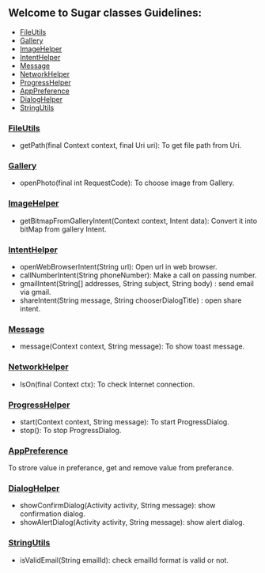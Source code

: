 

## Welcome to Sugar classes Guidelines:

* [FileUtils](https://github.com/CrownStack/android-sugar/blob/dev/README.md#fileutils)
* [Gallery](https://github.com/CrownStack/android-sugar/blob/dev/README.md#gallery)
* [ImageHelper](https://github.com/CrownStack/android-sugar/blob/dev/README.md#imagehelper)
* [IntentHelper](https://github.com/CrownStack/android-sugar/blob/dev/README.md#intenthelper)
* [Message](https://github.com/CrownStack/android-sugar/blob/dev/README.md#message)
* [NetworkHelper](https://github.com/CrownStack/android-sugar/blob/dev/README.md#networkhelper)
* [ProgressHelper](https://github.com/CrownStack/android-sugar/blob/dev/README.md#progresshelper)
* [AppPreference](https://github.com/CrownStack/android-sugar/blob/dev/README.md#appPreference)
* [DialogHelper](https://github.com/CrownStack/android-sugar/blob/dev/README.md#dialogHelper)
* [StringUtils](https://github.com/CrownStack/android-sugar/blob/dev/README.md#stringUtils)

### [FileUtils](https://github.com/CrownStack/android-sugar/blob/dev/FileUtils.java)
* getPath(final Context context, final Uri uri): To get file path from Uri.

### [Gallery](https://github.com/CrownStack/android-sugar/blob/dev/Gallery.java)
* openPhoto(final int RequestCode): To choose image from Gallery.

### [ImageHelper](https://github.com/CrownStack/android-sugar/blob/dev/ImageHelper.java)
* getBitmapFromGalleryIntent(Context context, Intent data): Convert it into bitMap from gallery Intent.

### [IntentHelper](https://github.com/CrownStack/android-sugar/blob/dev/IntentHelper.java)
* openWebBrowserIntent(String url): Open url in web browser.
* callNumberIntent(String phoneNumber): Make a call on passing number.
* gmailIntent(String[] addresses, String subject, String body) : send email via gmail.
* shareIntent(String message, String chooserDialogTitle) : open share intent.

### [Message](https://github.com/CrownStack/android-sugar/blob/dev/Message.java)
* message(Context context, String message): To show toast message.

### [NetworkHelper](https://github.com/CrownStack/android-sugar/blob/dev/NetworkHelper.java)
* IsOn(final Context ctx): To check Internet connection.

### [ProgressHelper](https://github.com/CrownStack/android-sugar/blob/dev/ProgressHelper.java)
* start(Context context, String message): To start ProgressDialog.
* stop(): To stop ProgressDialog.

### [AppPreference](https://github.com/CrownStack/android-sugar/blob/dev/AppPreference.java)
To strore value in preferance, get and remove value from preferance.

### [DialogHelper](https://github.com/CrownStack/android-sugar/blob/dev/DialogHelper.java)
* showConfirmDialog(Activity activity, String message): show confirmation dialog.
* showAlertDialog(Activity activity, String message): show alert dialog.

### [StringUtils](https://github.com/CrownStack/android-sugar/blob/dev/StringUtils.java)
* isValidEmail(String emailId): check emailId format is valid or not.
